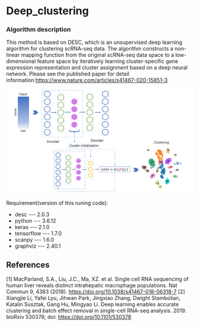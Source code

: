 # Deep_clustering
### Algorithm description 
This method is based on DESC, which is an unsupervised deep learning algorithm for clustering scRNA-seq data.
The algorithm constructs a non-linear mapping function from the original scRNA-seq data space to a low-dimensional feature space by iteratively learning cluster-specific gene expression representation and cluster assignment based on a deep neural network.
Please see the published paper for detail information:https://www.nature.com/articles/s41467-020-15851-3

![Image of model](https://github.com/xuanyuanqiao/Deep_clustering/blob/main/%E7%AE%97%E6%B3%95%E6%A8%A1%E5%9E%8B%E5%9B%BE.jpg)

Requirement(version of this runing code):
    
- desc ---  2.0.3
- python --- 3.6.12
- keras --- 2.1.0
- tensorflow --- 1.7.0
- scanpy --- 1.6.0
- graphviz --- 2.40.1

## References
<a id="1">[1]</a> 
MacParland, S.A., Liu, J.C., Ma, XZ. et al. Single cell RNA sequencing of human liver reveals distinct intrahepatic macrophage populations. Nat Commun 9, 4383 (2018). https://doi.org/10.1038/s41467-018-06318-7
<a id="2">[2]</a> 
Xiangjie Li, Yafei Lyu, Jihwan Park, Jingxiao Zhang, Dwight Stambolian, Katalin Susztak, Gang Hu, Mingyao Li. Deep learning enables accurate clustering and batch effect removal in single-cell RNA-seq analysis. 2019. bioRxiv 530378; doi: https://doi.org/10.1101/530378
